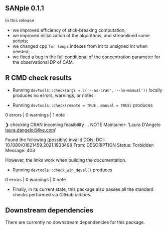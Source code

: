 ## SANple 0.1.1

In this release

* we improved efficiency of stick-breaking computation;
* we improved initialization of the algorithms, and streamlined some scripts;
* we changed cpp `for loops` indexes from int to unsigned int when needed;
* we fixed a bug in the full conditional of the concentration parameter for the observational DP of CAM.



## R CMD check results

- Running `devtools::check(args = c('--as-cran','--no-manual'))` locally produces no errors, warnings, or notes.

- Running `devtools::check(remote = TRUE, manual = TRUE)` produces

0 errors | 0 warnings | 1 note

❯ checking CRAN incoming feasibility ... NOTE
  Maintainer: ‘Laura D'Angelo <laura.dangelo@live.com>’
  
  Found the following (possibly) invalid DOIs:
    DOI: 10.1080/01621459.2021.1933499
      From: DESCRIPTION
      Status: Forbidden
      Message: 403
      
However, the links work when building the documentation.

- Running `devtools::check_win_devel()` produces

0 errors | 0 warnings | 0 note

- Finally, in its current state, this package also passes all the standard checks performed via *GitHub actions*.

## Downstream dependencies

There are currently no downstream dependencies for this package.

